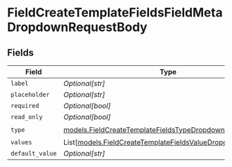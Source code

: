 # FieldCreateTemplateFieldsFieldMetaDropdownRequestBody


## Fields

| Field                                                                                                                      | Type                                                                                                                       | Required                                                                                                                   | Description                                                                                                                |
| -------------------------------------------------------------------------------------------------------------------------- | -------------------------------------------------------------------------------------------------------------------------- | -------------------------------------------------------------------------------------------------------------------------- | -------------------------------------------------------------------------------------------------------------------------- |
| `label`                                                                                                                    | *Optional[str]*                                                                                                            | :heavy_minus_sign:                                                                                                         | N/A                                                                                                                        |
| `placeholder`                                                                                                              | *Optional[str]*                                                                                                            | :heavy_minus_sign:                                                                                                         | N/A                                                                                                                        |
| `required`                                                                                                                 | *Optional[bool]*                                                                                                           | :heavy_minus_sign:                                                                                                         | N/A                                                                                                                        |
| `read_only`                                                                                                                | *Optional[bool]*                                                                                                           | :heavy_minus_sign:                                                                                                         | N/A                                                                                                                        |
| `type`                                                                                                                     | [models.FieldCreateTemplateFieldsTypeDropdownRequestBody2](../models/fieldcreatetemplatefieldstypedropdownrequestbody2.md) | :heavy_check_mark:                                                                                                         | N/A                                                                                                                        |
| `values`                                                                                                                   | List[[models.FieldCreateTemplateFieldsValueDropdown](../models/fieldcreatetemplatefieldsvaluedropdown.md)]                 | :heavy_minus_sign:                                                                                                         | N/A                                                                                                                        |
| `default_value`                                                                                                            | *Optional[str]*                                                                                                            | :heavy_minus_sign:                                                                                                         | N/A                                                                                                                        |